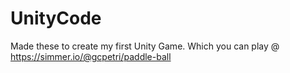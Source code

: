 # UnityCode

Made these to create my first Unity Game. Which you can play @ https://simmer.io/@gcpetri/paddle-ball
